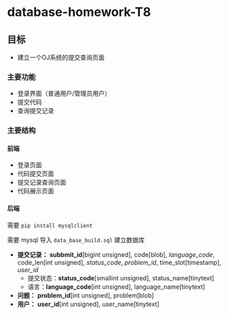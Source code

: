 # database-homework-T8
## 目标
- 建立一个OJ系统的提交查询页面
### 主要功能
- 登录界面（普通用户/管理员用户）
- 提交代码
- 查询提交记录
### 主要结构
#### 前端
- 登录页面
- 代码提交页面
- 提交记录查询页面
- 代码展示页面

#### 后端
需要 `pip install mysqlclient`

需要 mysql 导入 `data_base_build.sql` 建立数据库

- **提交记录：** **subbmit_id**[bigint unsigned], code[blob], *language_code*, code_len[int unsigned], *status_code*, *problem_id*, time_slot[timestamp], *user_id*
  - 提交状态：**status_code**[smallint unsigned], status_name[tinytext]
  - 语言：**language_code**[int unsigned], language_name[tinytext]
- **问题：** **problem_id**[int unsigned], problem[blob]
- **用户：** **user_id**[int unsigned], user_name[tinytext]

